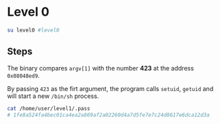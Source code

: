 # Level 0
```bash
su level0 #level0
```

## Steps

The binary compares `argv[1]` with the number **423** at the address `0x08048ed9`.

By passing `423` as the firt argument, the program calls `setuid`, `getuid` and will start a new `/bin/sh` process.

```bash
cat /home/user/level1/.pass
# 1fe8a524fa4bec01ca4ea2a869af2a02260d4a7d5fe7e7c24d8617e6dca12d3a
```

